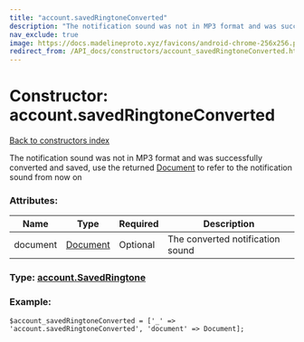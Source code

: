 ```yaml
---
title: "account.savedRingtoneConverted"
description: "The notification sound was not in MP3 format and was successfully converted and saved, use the returned Document to refer to the notification sound from now on"
nav_exclude: true
image: https://docs.madelineproto.xyz/favicons/android-chrome-256x256.png
redirect_from: /API_docs/constructors/account_savedRingtoneConverted.html
---
```

# Constructor: account.savedRingtoneConverted  
[Back to constructors index](/API_docs/constructors/index.html)



The notification sound was not in MP3 format and was successfully converted and saved, use the returned [Document](../types/Document.html) to refer to the notification sound from now on

### Attributes:

| Name     |    Type       | Required | Description |
|----------|---------------|----------|-------------|
|document|[Document](/API_docs/types/Document.html) | Optional|The converted notification sound|



### Type: [account.SavedRingtone](/API_docs/types/account.SavedRingtone.html)


### Example:

```
$account_savedRingtoneConverted = ['_' => 'account.savedRingtoneConverted', 'document' => Document];
```  
